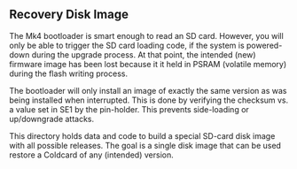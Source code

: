 
## Recovery Disk Image

The Mk4 bootloader is smart enough to read an SD card. However, you
will only be able to trigger the SD card loading code, if the system
is powered-down during the upgrade process. At that point, the
intended (new) firmware image has been lost because it it held in
PSRAM (volatile memory) during the flash writing process.

The bootloader will only install an image of exactly the same version
as was being installed when interrupted. This is done by verifying
the checksum vs. a value set in SE1 by the pin-holder. This prevents
side-loading or up/downgrade attacks.

This directory holds data and code to build a special SD-card disk
image with all possible releases. The goal is a single disk image that
can be used restore a Coldcard of any (intended) version.
